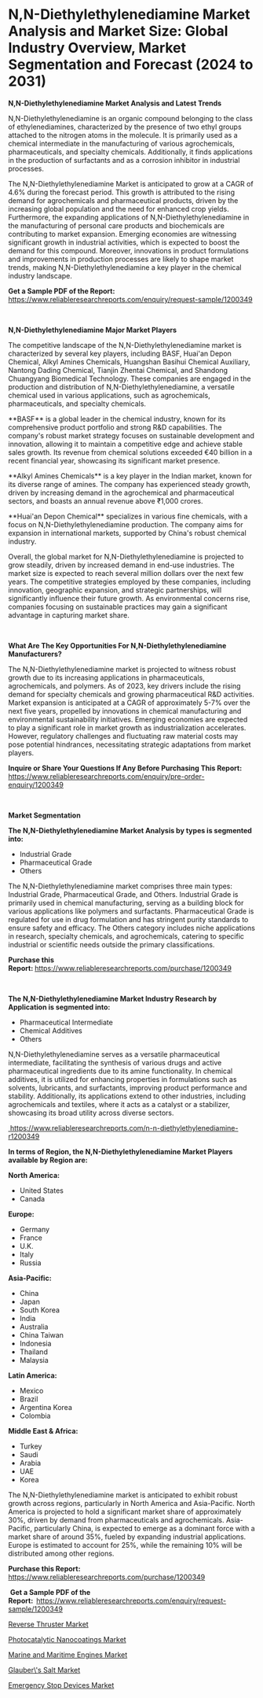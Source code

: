 <p><h1>N,N-Diethylethylenediamine Market Analysis and Market Size: Global Industry Overview, Market Segmentation and Forecast (2024 to 2031)</h1></p><p><strong>N,N-Diethylethylenediamine Market Analysis and Latest Trends</strong></p>
<p><p>N,N-Diethylethylenediamine is an organic compound belonging to the class of ethylenediamines, characterized by the presence of two ethyl groups attached to the nitrogen atoms in the molecule. It is primarily used as a chemical intermediate in the manufacturing of various agrochemicals, pharmaceuticals, and specialty chemicals. Additionally, it finds applications in the production of surfactants and as a corrosion inhibitor in industrial processes.</p><p>The N,N-Diethylethylenediamine Market is anticipated to grow at a CAGR of 4.6% during the forecast period. This growth is attributed to the rising demand for agrochemicals and pharmaceutical products, driven by the increasing global population and the need for enhanced crop yields. Furthermore, the expanding applications of N,N-Diethylethylenediamine in the manufacturing of personal care products and biochemicals are contributing to market expansion. Emerging economies are witnessing significant growth in industrial activities, which is expected to boost the demand for this compound. Moreover, innovations in product formulations and improvements in production processes are likely to shape market trends, making N,N-Diethylethylenediamine a key player in the chemical industry landscape.</p></p>
<p><strong>Get a Sample PDF of the Report:&nbsp;</strong> <a href="https://www.reliableresearchreports.com/enquiry/request-sample/1200349">https://www.reliableresearchreports.com/enquiry/request-sample/1200349</a></p>
<p>&nbsp;</p>
<p><strong>N,N-Diethylethylenediamine Major Market Players</strong></p>
<p><p>The competitive landscape of the N,N-Diethylethylenediamine market is characterized by several key players, including BASF, Huai'an Depon Chemical, Alkyl Amines Chemicals, Huangshan Basihui Chemical Auxiliary, Nantong Dading Chemical, Tianjin Zhentai Chemical, and Shandong Chuangyang Biomedical Technology. These companies are engaged in the production and distribution of N,N-Diethylethylenediamine, a versatile chemical used in various applications, such as agrochemicals, pharmaceuticals, and specialty chemicals.</p><p>**BASF** is a global leader in the chemical industry, known for its comprehensive product portfolio and strong R&D capabilities. The company's robust market strategy focuses on sustainable development and innovation, allowing it to maintain a competitive edge and achieve stable sales growth. Its revenue from chemical solutions exceeded €40 billion in a recent financial year, showcasing its significant market presence.</p><p>**Alkyl Amines Chemicals** is a key player in the Indian market, known for its diverse range of amines. The company has experienced steady growth, driven by increasing demand in the agrochemical and pharmaceutical sectors, and boasts an annual revenue above ₹1,000 crores.</p><p>**Huai'an Depon Chemical** specializes in various fine chemicals, with a focus on N,N-Diethylethylenediamine production. The company aims for expansion in international markets, supported by China's robust chemical industry.</p><p>Overall, the global market for N,N-Diethylethylenediamine is projected to grow steadily, driven by increased demand in end-use industries. The market size is expected to reach several million dollars over the next few years. The competitive strategies employed by these companies, including innovation, geographic expansion, and strategic partnerships, will significantly influence their future growth. As environmental concerns rise, companies focusing on sustainable practices may gain a significant advantage in capturing market share.</p></p>
<p>&nbsp;</p>
<p><strong>What Are The Key Opportunities For N,N-Diethylethylenediamine Manufacturers?</strong></p>
<p><p>The N,N-Diethylethylenediamine market is projected to witness robust growth due to its increasing applications in pharmaceuticals, agrochemicals, and polymers. As of 2023, key drivers include the rising demand for specialty chemicals and growing pharmaceutical R&D activities. Market expansion is anticipated at a CAGR of approximately 5-7% over the next five years, propelled by innovations in chemical manufacturing and environmental sustainability initiatives. Emerging economies are expected to play a significant role in market growth as industrialization accelerates. However, regulatory challenges and fluctuating raw material costs may pose potential hindrances, necessitating strategic adaptations from market players.</p></p>
<p><strong>Inquire or Share Your Questions If Any Before Purchasing This Report:</strong> <a href="https://www.reliableresearchreports.com/enquiry/pre-order-enquiry/1200349">https://www.reliableresearchreports.com/enquiry/pre-order-enquiry/1200349</a></p>
<p>&nbsp;</p>
<p><strong>Market Segmentation</strong></p>
<p><strong>The N,N-Diethylethylenediamine Market Analysis by types is segmented into:</strong></p>
<p><ul><li>Industrial Grade</li><li>Pharmaceutical Grade</li><li>Others</li></ul></p>
<p><p>The N,N-Diethylethylenediamine market comprises three main types: Industrial Grade, Pharmaceutical Grade, and Others. Industrial Grade is primarily used in chemical manufacturing, serving as a building block for various applications like polymers and surfactants. Pharmaceutical Grade is regulated for use in drug formulation and has stringent purity standards to ensure safety and efficacy. The Others category includes niche applications in research, specialty chemicals, and agrochemicals, catering to specific industrial or scientific needs outside the primary classifications.</p></p>
<p><strong>Purchase this Report:&nbsp;</strong><a href="https://www.reliableresearchreports.com/purchase/1200349">https://www.reliableresearchreports.com/purchase/1200349</a></p>
<p>&nbsp;</p>
<p><strong>The N,N-Diethylethylenediamine Market Industry Research by Application is segmented into:</strong></p>
<p><ul><li>Pharmaceutical Intermediate</li><li>Chemical Additives</li><li>Others</li></ul></p>
<p><p>N,N-Diethylethylenediamine serves as a versatile pharmaceutical intermediate, facilitating the synthesis of various drugs and active pharmaceutical ingredients due to its amine functionality. In chemical additives, it is utilized for enhancing properties in formulations such as solvents, lubricants, and surfactants, improving product performance and stability. Additionally, its applications extend to other industries, including agrochemicals and textiles, where it acts as a catalyst or a stabilizer, showcasing its broad utility across diverse sectors.</p></p>
<p><a href="https://www.reliableresearchreports.com/n-n-diethylethylenediamine-r1200349">&nbsp;https://www.reliableresearchreports.com/n-n-diethylethylenediamine-r1200349</a></p>
<p><strong>In terms of Region, the N,N-Diethylethylenediamine Market Players available by Region are:</strong></p>
<p>
    <p> <strong> North America: </strong>
        <ul>
            <li>United States</li>
            <li>Canada</li>
        </ul>
        </p> 
    <p> <strong> Europe: </strong>
        <ul>
            <li>Germany</li>
            <li>France</li>
            <li>U.K.</li>
            <li>Italy</li>
            <li>Russia</li>
        </ul>
        </p> 
    <p> <strong> Asia-Pacific: </strong>
        <ul>
            <li>China</li>
            <li>Japan</li>
            <li>South Korea</li>
            <li>India</li>
            <li>Australia</li>
            <li>China Taiwan</li>
            <li>Indonesia</li>
            <li>Thailand</li>
            <li>Malaysia</li>
        </ul>
        </p> 
    <p> <strong> Latin America: </strong>
        <ul>
            <li>Mexico</li>
            <li>Brazil</li>
            <li>Argentina Korea</li>
            <li>Colombia</li>
        </ul>
        </p> 
    <p> <strong> Middle East & Africa: </strong>
        <ul>
            <li>Turkey</li>
            <li>Saudi</li>
            <li>Arabia</li>
            <li>UAE</li>
            <li>Korea</li>
        </ul>
    </p>
    </p>
<p><p>The N,N-Diethylethylenediamine market is anticipated to exhibit robust growth across regions, particularly in North America and Asia-Pacific. North America is projected to hold a significant market share of approximately 30%, driven by demand from pharmaceuticals and agrochemicals. Asia-Pacific, particularly China, is expected to emerge as a dominant force with a market share of around 35%, fueled by expanding industrial applications. Europe is estimated to account for 25%, while the remaining 10% will be distributed among other regions.</p></p>
<p><strong>Purchase this Report: </strong><a href="https://www.reliableresearchreports.com/purchase/1200349">https://www.reliableresearchreports.com/purchase/1200349</a></p>
<p>&nbsp;<strong>Get a Sample PDF of the Report:&nbsp;&nbsp;</strong><a href="https://www.reliableresearchreports.com/enquiry/request-sample/1200349">https://www.reliableresearchreports.com/enquiry/request-sample/1200349</a></p>
<p><strong></strong></p>
<p><p><a href="https://www.linkedin.com/pulse/reverse-thruster-market-research-report-includes-analysis-size-o0snc?trackingId=t5xNNr2zQzm633PIhlp4Fg%3D%3D">Reverse Thruster Market</a></p><p><a href="https://issuu.com/reportprime-2/docs/photocatalytic-nanocoatings-market-_59cfa670fb4d4c">Photocatalytic Nanocoatings Market</a></p><p><a href="https://github.com/ygfu6u/Market-Research-Report-List-1/blob/main/marine-and-maritime-engines-market.md">Marine and Maritime Engines Market</a></p><p><a href="https://issuu.com/reportprime-2/docs/glaubers-salt-market-size-2030.pptx_8a33ffce90d014">Glauber\'s Salt Market</a></p><p><a href="https://www.linkedin.com/pulse/evaluating-global-emergency-stop-devices-market-trends-htcoe?trackingId=mgIlsRQWTPGlEmDEEvJ8VA%3D%3D">Emergency Stop Devices Market</a></p></p>